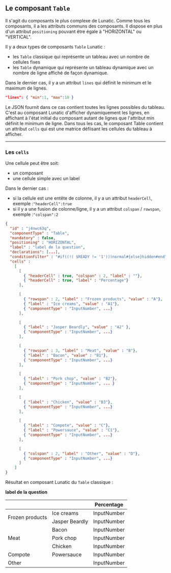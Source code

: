 ## Le composant `Table`

Il s'agit du composants le plus complexe de Lunatic.
Comme tous les composants, il a les attributs communs des composants. Il dispose en plus d'un attribut `positioning` pouvant être égale à "HORIZONTAL" ou "VERTICAL".

Il y a deux types de composants `Table` Lunatic :

- les `Table` classique qui représente un tableau avec un nombre de cellules fixes
- les `Table` dynamique qui représente un tableau dynamique avec un nombre de ligne affiché de façon dynamique.

Dans le dernier cas, il y a un attribut `lines` qui définit le minimum et le maximum de lignes.

```json
"lines": { "min":1, "max":10 }
```

Le JSON fournit dans ce cas contient toutes les lignes possibles du tableau. C'est au composant Lunatic d'afficher dynamiquement les lignes, en affichant à l'état initial du composant autant de lignes que l'attribut min définit le minimum de ligne.
Dans tous les cas, le composant Table contient un attribut `cells` qui est une matrice défiisant les cellules du tableau à afficher.

---

### Les `cells`

Une cellule peut être soit:

- un composant
- une cellule simple avec un label

Dans le dernier cas :

- si la cellule est une entête de colonne, il y a un attribut `headerCell`, exemple :`"headerCell":true`
- si il y a une fusion de colonne/ligne, il y a un attribut `colspan` / `rowspan`, exemple :`"colspan":2`

```json
{
  "id" : "j4nwc63q",
  "componentType" : "Table",
  "mandatory" : false,
  "positioning" : "HORIZONTAL",
  "label" : "label de la question",
  "declarations": [...],
  "conditionFilter" : "#if((!( $READY != '1')))normal#{else}hidden#end",
  "cells" :
    [
      [
        { "headerCell" : true, "colspan" : 2, "label" : ""},
        { "headerCell" : true, "label" : "Percentage"}
      ],

      [
        { "rowspan" : 2, "label" : "Frozen products", "value" : "A"},
        { "label" : "Ice creams", "value" : "A1"},
        { "componentType" : "InputNumber", ...}
      ],

      [
        { "label" : "Jasper Beardly", "value" : "A2" },
        { "componentType" : "InputNumber", ...}
      ],

      [
        { "rowspan" : 3, "label" : "Meat", "value" : "B"},
        { "label" : "Bacon", "value" : "B1"},
        { "componentType" : "InputNumber", ...}
      ],

      [
        { "label" : "Pork chop", "value" : "B2"},
        { "componentType" : "InputNumber", ... }
      ],

      [
        { "label" : "Chicken", "value" : "B3"},
        { "componentType" : "InputNumber", ...}
      ],

      [
        { "label" : "Compote", "value" : "C"},
        { "label" : "Powersauce", "value" : "C1"},
        { "componentType" : "InputNumber", ...}
      ],

      [
        { "colspan" : 2, "label" : "Other", "value" : "D"},
        { "componentType" : "InputNumber", ...}
      ]
    ]
}
```

Résultat en composant Lunatic du `Table` classique :

**label de la question**

<table>
	<thead>
		<tr>
			<th colspan=2></th>
			<th>Percentage</th>
		</tr>
	</thead>
	<tbody>
		<tr>
			<td rowspan=2>Frozen products</td>
			<td>Ice creams</td>
			<td>InputNumber</td>
		</tr>
		<tr>
			<td>Jasper Beardly</td>
			<td>InputNumber</td>
		</tr>
		<tr>
			<td rowspan=3>Meat</td>
			<td>Bacon</td>
			<td>InputNumber</td>
		</tr>
		<tr>
			<td>Pork chop</td>
			<td>InputNumber</td>
		</tr>
		<tr>
			<td>Chicken</td>
			<td>InputNumber</td>
		</tr>
		<tr>
			<td>Compote</td>
			<td>Powersauce</td>
			<td>InputNumber</td>
		</tr>
		<tr>
			<td colspan=2>Other</td>
			<td>InputNumber</td>
		</tr>
	</tbody>
</table>

